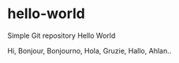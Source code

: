 # hello-world
Simple Git repository
Hello World

Hi,
Bonjour,
Bonjourno,
Hola,
Gruzie,
Hallo,
Ahlan..
